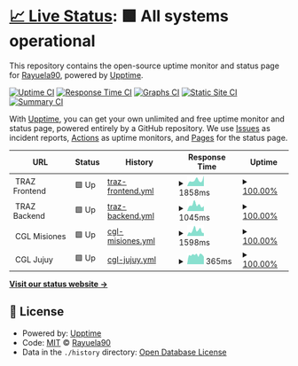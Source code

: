 # [📈 Live Status](https://Rayuela90.github.io/upptime-sacvefor): <!--live status--> **🟩 All systems operational**

This repository contains the open-source uptime monitor and status page for [Rayuela90](https://Rayuela90.github.io/upptime-sacvefor), powered by [Upptime](https://github.com/upptime/upptime).

[![Uptime CI](https://github.com/Rayuela90/upptime-sacvefor/workflows/Uptime%20CI/badge.svg)](https://github.com/Rayuela90/upptime-sacvefor/actions?query=workflow%3A%22Uptime+CI%22)
[![Response Time CI](https://github.com/Rayuela90/upptime-sacvefor/workflows/Response%20Time%20CI/badge.svg)](https://github.com/Rayuela90/upptime-sacvefor/actions?query=workflow%3A%22Response+Time+CI%22)
[![Graphs CI](https://github.com/Rayuela90/upptime-sacvefor/workflows/Graphs%20CI/badge.svg)](https://github.com/Rayuela90/upptime-sacvefor/actions?query=workflow%3A%22Graphs+CI%22)
[![Static Site CI](https://github.com/Rayuela90/upptime-sacvefor/workflows/Static%20Site%20CI/badge.svg)](https://github.com/Rayuela90/upptime-sacvefor/actions?query=workflow%3A%22Static+Site+CI%22)
[![Summary CI](https://github.com/Rayuela90/upptime-sacvefor/workflows/Summary%20CI/badge.svg)](https://github.com/Rayuela90/upptime-sacvefor/actions?query=workflow%3A%22Summary+CI%22)

With [Upptime](https://upptime.js.org), you can get your own unlimited and free uptime monitor and status page, powered entirely by a GitHub repository. We use [Issues](https://github.com/Rayuela90/upptime-sacvefor/issues) as incident reports, [Actions](https://github.com/Rayuela90/upptime-sacvefor/actions) as uptime monitors, and [Pages](https://Rayuela90.github.io/upptime-sacvefor) for the status page.

<!--start: status pages-->
<!-- This summary is generated by Upptime (https://github.com/upptime/upptime) -->
<!-- Do not edit this manually, your changes will be overwritten -->
<!-- prettier-ignore -->
| URL | Status | History | Response Time | Uptime |
| --- | ------ | ------- | ------------- | ------ |
| <img alt="" src="https://favicons.githubusercontent.com/null" height="13"> TRAZ Frontend | 🟩 Up | [traz-frontend.yml](https://github.com/Rayuela90/upptime-sacvefor/commits/HEAD/history/traz-frontend.yml) | <details><summary><img alt="Response time graph" src="./graphs/traz-frontend/response-time-week.png" height="20"> 1858ms</summary><br><a href="https://Rayuela90.github.io/upptime-sacvefor/history/traz-frontend"><img alt="Response time 1729" src="https://img.shields.io/endpoint?url=https%3A%2F%2Fraw.githubusercontent.com%2FRayuela90%2Fupptime-sacvefor%2FHEAD%2Fapi%2Ftraz-frontend%2Fresponse-time.json"></a><br><a href="https://Rayuela90.github.io/upptime-sacvefor/history/traz-frontend"><img alt="24-hour response time 3258" src="https://img.shields.io/endpoint?url=https%3A%2F%2Fraw.githubusercontent.com%2FRayuela90%2Fupptime-sacvefor%2FHEAD%2Fapi%2Ftraz-frontend%2Fresponse-time-day.json"></a><br><a href="https://Rayuela90.github.io/upptime-sacvefor/history/traz-frontend"><img alt="7-day response time 1858" src="https://img.shields.io/endpoint?url=https%3A%2F%2Fraw.githubusercontent.com%2FRayuela90%2Fupptime-sacvefor%2FHEAD%2Fapi%2Ftraz-frontend%2Fresponse-time-week.json"></a><br><a href="https://Rayuela90.github.io/upptime-sacvefor/history/traz-frontend"><img alt="30-day response time 1943" src="https://img.shields.io/endpoint?url=https%3A%2F%2Fraw.githubusercontent.com%2FRayuela90%2Fupptime-sacvefor%2FHEAD%2Fapi%2Ftraz-frontend%2Fresponse-time-month.json"></a><br><a href="https://Rayuela90.github.io/upptime-sacvefor/history/traz-frontend"><img alt="1-year response time 1729" src="https://img.shields.io/endpoint?url=https%3A%2F%2Fraw.githubusercontent.com%2FRayuela90%2Fupptime-sacvefor%2FHEAD%2Fapi%2Ftraz-frontend%2Fresponse-time-year.json"></a></details> | <details><summary><a href="https://Rayuela90.github.io/upptime-sacvefor/history/traz-frontend">100.00%</a></summary><a href="https://Rayuela90.github.io/upptime-sacvefor/history/traz-frontend"><img alt="All-time uptime 98.71%" src="https://img.shields.io/endpoint?url=https%3A%2F%2Fraw.githubusercontent.com%2FRayuela90%2Fupptime-sacvefor%2FHEAD%2Fapi%2Ftraz-frontend%2Fuptime.json"></a><br><a href="https://Rayuela90.github.io/upptime-sacvefor/history/traz-frontend"><img alt="24-hour uptime 100.00%" src="https://img.shields.io/endpoint?url=https%3A%2F%2Fraw.githubusercontent.com%2FRayuela90%2Fupptime-sacvefor%2FHEAD%2Fapi%2Ftraz-frontend%2Fuptime-day.json"></a><br><a href="https://Rayuela90.github.io/upptime-sacvefor/history/traz-frontend"><img alt="7-day uptime 100.00%" src="https://img.shields.io/endpoint?url=https%3A%2F%2Fraw.githubusercontent.com%2FRayuela90%2Fupptime-sacvefor%2FHEAD%2Fapi%2Ftraz-frontend%2Fuptime-week.json"></a><br><a href="https://Rayuela90.github.io/upptime-sacvefor/history/traz-frontend"><img alt="30-day uptime 100.00%" src="https://img.shields.io/endpoint?url=https%3A%2F%2Fraw.githubusercontent.com%2FRayuela90%2Fupptime-sacvefor%2FHEAD%2Fapi%2Ftraz-frontend%2Fuptime-month.json"></a><br><a href="https://Rayuela90.github.io/upptime-sacvefor/history/traz-frontend"><img alt="1-year uptime 98.71%" src="https://img.shields.io/endpoint?url=https%3A%2F%2Fraw.githubusercontent.com%2FRayuela90%2Fupptime-sacvefor%2FHEAD%2Fapi%2Ftraz-frontend%2Fuptime-year.json"></a></details>
| <img alt="" src="https://favicons.githubusercontent.com/null" height="13"> TRAZ Backend | 🟩 Up | [traz-backend.yml](https://github.com/Rayuela90/upptime-sacvefor/commits/HEAD/history/traz-backend.yml) | <details><summary><img alt="Response time graph" src="./graphs/traz-backend/response-time-week.png" height="20"> 1045ms</summary><br><a href="https://Rayuela90.github.io/upptime-sacvefor/history/traz-backend"><img alt="Response time 1264" src="https://img.shields.io/endpoint?url=https%3A%2F%2Fraw.githubusercontent.com%2FRayuela90%2Fupptime-sacvefor%2FHEAD%2Fapi%2Ftraz-backend%2Fresponse-time.json"></a><br><a href="https://Rayuela90.github.io/upptime-sacvefor/history/traz-backend"><img alt="24-hour response time 862" src="https://img.shields.io/endpoint?url=https%3A%2F%2Fraw.githubusercontent.com%2FRayuela90%2Fupptime-sacvefor%2FHEAD%2Fapi%2Ftraz-backend%2Fresponse-time-day.json"></a><br><a href="https://Rayuela90.github.io/upptime-sacvefor/history/traz-backend"><img alt="7-day response time 1045" src="https://img.shields.io/endpoint?url=https%3A%2F%2Fraw.githubusercontent.com%2FRayuela90%2Fupptime-sacvefor%2FHEAD%2Fapi%2Ftraz-backend%2Fresponse-time-week.json"></a><br><a href="https://Rayuela90.github.io/upptime-sacvefor/history/traz-backend"><img alt="30-day response time 1214" src="https://img.shields.io/endpoint?url=https%3A%2F%2Fraw.githubusercontent.com%2FRayuela90%2Fupptime-sacvefor%2FHEAD%2Fapi%2Ftraz-backend%2Fresponse-time-month.json"></a><br><a href="https://Rayuela90.github.io/upptime-sacvefor/history/traz-backend"><img alt="1-year response time 1264" src="https://img.shields.io/endpoint?url=https%3A%2F%2Fraw.githubusercontent.com%2FRayuela90%2Fupptime-sacvefor%2FHEAD%2Fapi%2Ftraz-backend%2Fresponse-time-year.json"></a></details> | <details><summary><a href="https://Rayuela90.github.io/upptime-sacvefor/history/traz-backend">100.00%</a></summary><a href="https://Rayuela90.github.io/upptime-sacvefor/history/traz-backend"><img alt="All-time uptime 98.21%" src="https://img.shields.io/endpoint?url=https%3A%2F%2Fraw.githubusercontent.com%2FRayuela90%2Fupptime-sacvefor%2FHEAD%2Fapi%2Ftraz-backend%2Fuptime.json"></a><br><a href="https://Rayuela90.github.io/upptime-sacvefor/history/traz-backend"><img alt="24-hour uptime 100.00%" src="https://img.shields.io/endpoint?url=https%3A%2F%2Fraw.githubusercontent.com%2FRayuela90%2Fupptime-sacvefor%2FHEAD%2Fapi%2Ftraz-backend%2Fuptime-day.json"></a><br><a href="https://Rayuela90.github.io/upptime-sacvefor/history/traz-backend"><img alt="7-day uptime 100.00%" src="https://img.shields.io/endpoint?url=https%3A%2F%2Fraw.githubusercontent.com%2FRayuela90%2Fupptime-sacvefor%2FHEAD%2Fapi%2Ftraz-backend%2Fuptime-week.json"></a><br><a href="https://Rayuela90.github.io/upptime-sacvefor/history/traz-backend"><img alt="30-day uptime 100.00%" src="https://img.shields.io/endpoint?url=https%3A%2F%2Fraw.githubusercontent.com%2FRayuela90%2Fupptime-sacvefor%2FHEAD%2Fapi%2Ftraz-backend%2Fuptime-month.json"></a><br><a href="https://Rayuela90.github.io/upptime-sacvefor/history/traz-backend"><img alt="1-year uptime 98.21%" src="https://img.shields.io/endpoint?url=https%3A%2F%2Fraw.githubusercontent.com%2FRayuela90%2Fupptime-sacvefor%2FHEAD%2Fapi%2Ftraz-backend%2Fuptime-year.json"></a></details>
| <img alt="" src="https://favicons.githubusercontent.com/null" height="13"> CGL Misiones | 🟩 Up | [cgl-misiones.yml](https://github.com/Rayuela90/upptime-sacvefor/commits/HEAD/history/cgl-misiones.yml) | <details><summary><img alt="Response time graph" src="./graphs/cgl-misiones/response-time-week.png" height="20"> 1598ms</summary><br><a href="https://Rayuela90.github.io/upptime-sacvefor/history/cgl-misiones"><img alt="Response time 1508" src="https://img.shields.io/endpoint?url=https%3A%2F%2Fraw.githubusercontent.com%2FRayuela90%2Fupptime-sacvefor%2FHEAD%2Fapi%2Fcgl-misiones%2Fresponse-time.json"></a><br><a href="https://Rayuela90.github.io/upptime-sacvefor/history/cgl-misiones"><img alt="24-hour response time 857" src="https://img.shields.io/endpoint?url=https%3A%2F%2Fraw.githubusercontent.com%2FRayuela90%2Fupptime-sacvefor%2FHEAD%2Fapi%2Fcgl-misiones%2Fresponse-time-day.json"></a><br><a href="https://Rayuela90.github.io/upptime-sacvefor/history/cgl-misiones"><img alt="7-day response time 1598" src="https://img.shields.io/endpoint?url=https%3A%2F%2Fraw.githubusercontent.com%2FRayuela90%2Fupptime-sacvefor%2FHEAD%2Fapi%2Fcgl-misiones%2Fresponse-time-week.json"></a><br><a href="https://Rayuela90.github.io/upptime-sacvefor/history/cgl-misiones"><img alt="30-day response time 1625" src="https://img.shields.io/endpoint?url=https%3A%2F%2Fraw.githubusercontent.com%2FRayuela90%2Fupptime-sacvefor%2FHEAD%2Fapi%2Fcgl-misiones%2Fresponse-time-month.json"></a><br><a href="https://Rayuela90.github.io/upptime-sacvefor/history/cgl-misiones"><img alt="1-year response time 1508" src="https://img.shields.io/endpoint?url=https%3A%2F%2Fraw.githubusercontent.com%2FRayuela90%2Fupptime-sacvefor%2FHEAD%2Fapi%2Fcgl-misiones%2Fresponse-time-year.json"></a></details> | <details><summary><a href="https://Rayuela90.github.io/upptime-sacvefor/history/cgl-misiones">100.00%</a></summary><a href="https://Rayuela90.github.io/upptime-sacvefor/history/cgl-misiones"><img alt="All-time uptime 100.00%" src="https://img.shields.io/endpoint?url=https%3A%2F%2Fraw.githubusercontent.com%2FRayuela90%2Fupptime-sacvefor%2FHEAD%2Fapi%2Fcgl-misiones%2Fuptime.json"></a><br><a href="https://Rayuela90.github.io/upptime-sacvefor/history/cgl-misiones"><img alt="24-hour uptime 100.00%" src="https://img.shields.io/endpoint?url=https%3A%2F%2Fraw.githubusercontent.com%2FRayuela90%2Fupptime-sacvefor%2FHEAD%2Fapi%2Fcgl-misiones%2Fuptime-day.json"></a><br><a href="https://Rayuela90.github.io/upptime-sacvefor/history/cgl-misiones"><img alt="7-day uptime 100.00%" src="https://img.shields.io/endpoint?url=https%3A%2F%2Fraw.githubusercontent.com%2FRayuela90%2Fupptime-sacvefor%2FHEAD%2Fapi%2Fcgl-misiones%2Fuptime-week.json"></a><br><a href="https://Rayuela90.github.io/upptime-sacvefor/history/cgl-misiones"><img alt="30-day uptime 100.00%" src="https://img.shields.io/endpoint?url=https%3A%2F%2Fraw.githubusercontent.com%2FRayuela90%2Fupptime-sacvefor%2FHEAD%2Fapi%2Fcgl-misiones%2Fuptime-month.json"></a><br><a href="https://Rayuela90.github.io/upptime-sacvefor/history/cgl-misiones"><img alt="1-year uptime 100.00%" src="https://img.shields.io/endpoint?url=https%3A%2F%2Fraw.githubusercontent.com%2FRayuela90%2Fupptime-sacvefor%2FHEAD%2Fapi%2Fcgl-misiones%2Fuptime-year.json"></a></details>
| <img alt="" src="https://favicons.githubusercontent.com/null" height="13"> CGL Jujuy | 🟩 Up | [cgl-jujuy.yml](https://github.com/Rayuela90/upptime-sacvefor/commits/HEAD/history/cgl-jujuy.yml) | <details><summary><img alt="Response time graph" src="./graphs/cgl-jujuy/response-time-week.png" height="20"> 365ms</summary><br><a href="https://Rayuela90.github.io/upptime-sacvefor/history/cgl-jujuy"><img alt="Response time 341" src="https://img.shields.io/endpoint?url=https%3A%2F%2Fraw.githubusercontent.com%2FRayuela90%2Fupptime-sacvefor%2FHEAD%2Fapi%2Fcgl-jujuy%2Fresponse-time.json"></a><br><a href="https://Rayuela90.github.io/upptime-sacvefor/history/cgl-jujuy"><img alt="24-hour response time 292" src="https://img.shields.io/endpoint?url=https%3A%2F%2Fraw.githubusercontent.com%2FRayuela90%2Fupptime-sacvefor%2FHEAD%2Fapi%2Fcgl-jujuy%2Fresponse-time-day.json"></a><br><a href="https://Rayuela90.github.io/upptime-sacvefor/history/cgl-jujuy"><img alt="7-day response time 365" src="https://img.shields.io/endpoint?url=https%3A%2F%2Fraw.githubusercontent.com%2FRayuela90%2Fupptime-sacvefor%2FHEAD%2Fapi%2Fcgl-jujuy%2Fresponse-time-week.json"></a><br><a href="https://Rayuela90.github.io/upptime-sacvefor/history/cgl-jujuy"><img alt="30-day response time 348" src="https://img.shields.io/endpoint?url=https%3A%2F%2Fraw.githubusercontent.com%2FRayuela90%2Fupptime-sacvefor%2FHEAD%2Fapi%2Fcgl-jujuy%2Fresponse-time-month.json"></a><br><a href="https://Rayuela90.github.io/upptime-sacvefor/history/cgl-jujuy"><img alt="1-year response time 341" src="https://img.shields.io/endpoint?url=https%3A%2F%2Fraw.githubusercontent.com%2FRayuela90%2Fupptime-sacvefor%2FHEAD%2Fapi%2Fcgl-jujuy%2Fresponse-time-year.json"></a></details> | <details><summary><a href="https://Rayuela90.github.io/upptime-sacvefor/history/cgl-jujuy">100.00%</a></summary><a href="https://Rayuela90.github.io/upptime-sacvefor/history/cgl-jujuy"><img alt="All-time uptime 100.00%" src="https://img.shields.io/endpoint?url=https%3A%2F%2Fraw.githubusercontent.com%2FRayuela90%2Fupptime-sacvefor%2FHEAD%2Fapi%2Fcgl-jujuy%2Fuptime.json"></a><br><a href="https://Rayuela90.github.io/upptime-sacvefor/history/cgl-jujuy"><img alt="24-hour uptime 100.00%" src="https://img.shields.io/endpoint?url=https%3A%2F%2Fraw.githubusercontent.com%2FRayuela90%2Fupptime-sacvefor%2FHEAD%2Fapi%2Fcgl-jujuy%2Fuptime-day.json"></a><br><a href="https://Rayuela90.github.io/upptime-sacvefor/history/cgl-jujuy"><img alt="7-day uptime 100.00%" src="https://img.shields.io/endpoint?url=https%3A%2F%2Fraw.githubusercontent.com%2FRayuela90%2Fupptime-sacvefor%2FHEAD%2Fapi%2Fcgl-jujuy%2Fuptime-week.json"></a><br><a href="https://Rayuela90.github.io/upptime-sacvefor/history/cgl-jujuy"><img alt="30-day uptime 100.00%" src="https://img.shields.io/endpoint?url=https%3A%2F%2Fraw.githubusercontent.com%2FRayuela90%2Fupptime-sacvefor%2FHEAD%2Fapi%2Fcgl-jujuy%2Fuptime-month.json"></a><br><a href="https://Rayuela90.github.io/upptime-sacvefor/history/cgl-jujuy"><img alt="1-year uptime 100.00%" src="https://img.shields.io/endpoint?url=https%3A%2F%2Fraw.githubusercontent.com%2FRayuela90%2Fupptime-sacvefor%2FHEAD%2Fapi%2Fcgl-jujuy%2Fuptime-year.json"></a></details>

<!--end: status pages-->

[**Visit our status website →**](https://Rayuela90.github.io/upptime-sacvefor)

## 📄 License

- Powered by: [Upptime](https://github.com/upptime/upptime)
- Code: [MIT](./LICENSE) © [Rayuela90](https://Rayuela90.github.io/upptime-sacvefor)
- Data in the `./history` directory: [Open Database License](https://opendatacommons.org/licenses/odbl/1-0/)
